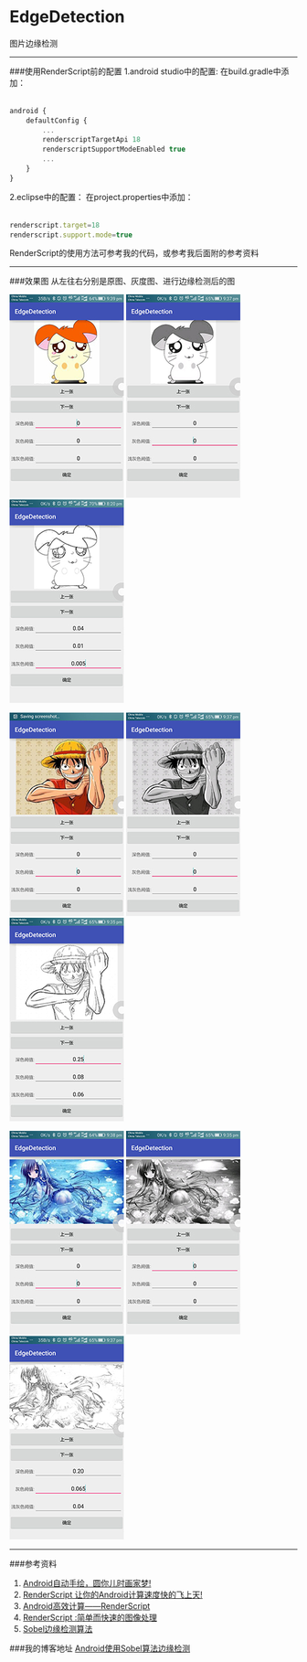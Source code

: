 EdgeDetection
===================

图片边缘检测

---

###使用RenderScript前的配置
1.android studio中的配置:
在build.gradle中添加：

```javascript

android {
    defaultConfig {
        ...
    	renderscriptTargetApi 18
        renderscriptSupportModeEnabled true
		...
	}   
}
```
2.eclipse中的配置：
在project.properties中添加：

```javascript

renderscript.target=18
renderscript.support.mode=true

```

RenderScript的使用方法可参考我的代码，或参考我后面附的参考资料

---

###效果图
从左往右分别是原图、灰度图、进行边缘检测后的图

![a1](/img/a1.jpg "a1")
![a2](/img/a2.jpg "a2")
![a3](/img/a3.jpg "a3")

![b1](/img/b1.jpg "b1")
![b2](/img/b2.jpg "b2")
![b3](/img/b3.jpg "b3")

![c1](/img/c1.jpg "c1")
![c2](/img/c2.jpg "c2")
![c3](/img/c3.jpg "c3")

---

###参考资料
1. [Android自动手绘，圆你儿时画家梦!][1]
2. [RenderScript 让你的Android计算速度快的飞上天!][2]
3. [Android高效计算——RenderScript][3]
4. [RenderScript :简单而快速的图像处理][4]
5. [Sobel边缘检测算法][5]

###我的博客地址
[Android使用Sobel算法边缘检测][6]


[1]: http://blog.csdn.net/huachao1001/article/details/51518322
[2]: http://blog.csdn.net/huachao1001/article/details/51524502
[3]: http://www.cnblogs.com/willhua/p/5782293.html
[4]: http://jcodecraeer.com/a/anzhuokaifa/androidkaifa/2016/0504/4205.html
[5]: http://www.cnblogs.com/lancidie/archive/2011/07/17/2108885.html
[6]: http://blog.csdn.net/a249900679/article/details/52599678

```
